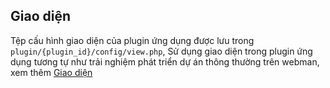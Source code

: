 ## Giao diện

Tệp cấu hình giao diện của plugin ứng dụng được lưu trong `plugin/{plugin_id}/config/view.php`,
Sử dụng giao diện trong plugin ứng dụng tương tự như trải nghiệm phát triển dự án thông thường trên webman, xem thêm [Giao diện](../view.md)
